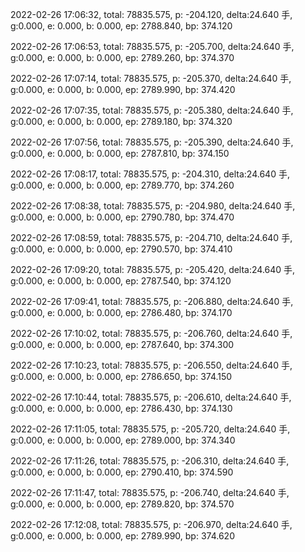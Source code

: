 2022-02-26 17:06:32, total: 78835.575, p: -204.120, delta:24.640 手, g:0.000, e: 0.000, b: 0.000, ep: 2788.840, bp: 374.120

2022-02-26 17:06:53, total: 78835.575, p: -205.700, delta:24.640 手, g:0.000, e: 0.000, b: 0.000, ep: 2789.260, bp: 374.370

2022-02-26 17:07:14, total: 78835.575, p: -205.370, delta:24.640 手, g:0.000, e: 0.000, b: 0.000, ep: 2789.990, bp: 374.420

2022-02-26 17:07:35, total: 78835.575, p: -205.380, delta:24.640 手, g:0.000, e: 0.000, b: 0.000, ep: 2789.180, bp: 374.320

2022-02-26 17:07:56, total: 78835.575, p: -205.390, delta:24.640 手, g:0.000, e: 0.000, b: 0.000, ep: 2787.810, bp: 374.150

2022-02-26 17:08:17, total: 78835.575, p: -204.310, delta:24.640 手, g:0.000, e: 0.000, b: 0.000, ep: 2789.770, bp: 374.260

2022-02-26 17:08:38, total: 78835.575, p: -204.980, delta:24.640 手, g:0.000, e: 0.000, b: 0.000, ep: 2790.780, bp: 374.470

2022-02-26 17:08:59, total: 78835.575, p: -204.710, delta:24.640 手, g:0.000, e: 0.000, b: 0.000, ep: 2790.570, bp: 374.410

2022-02-26 17:09:20, total: 78835.575, p: -205.420, delta:24.640 手, g:0.000, e: 0.000, b: 0.000, ep: 2787.540, bp: 374.120

2022-02-26 17:09:41, total: 78835.575, p: -206.880, delta:24.640 手, g:0.000, e: 0.000, b: 0.000, ep: 2786.480, bp: 374.170

2022-02-26 17:10:02, total: 78835.575, p: -206.760, delta:24.640 手, g:0.000, e: 0.000, b: 0.000, ep: 2787.640, bp: 374.300

2022-02-26 17:10:23, total: 78835.575, p: -206.550, delta:24.640 手, g:0.000, e: 0.000, b: 0.000, ep: 2786.650, bp: 374.150

2022-02-26 17:10:44, total: 78835.575, p: -206.610, delta:24.640 手, g:0.000, e: 0.000, b: 0.000, ep: 2786.430, bp: 374.130

2022-02-26 17:11:05, total: 78835.575, p: -205.720, delta:24.640 手, g:0.000, e: 0.000, b: 0.000, ep: 2789.000, bp: 374.340

2022-02-26 17:11:26, total: 78835.575, p: -206.310, delta:24.640 手, g:0.000, e: 0.000, b: 0.000, ep: 2790.410, bp: 374.590

2022-02-26 17:11:47, total: 78835.575, p: -206.740, delta:24.640 手, g:0.000, e: 0.000, b: 0.000, ep: 2789.820, bp: 374.570

2022-02-26 17:12:08, total: 78835.575, p: -206.970, delta:24.640 手, g:0.000, e: 0.000, b: 0.000, ep: 2789.990, bp: 374.620
